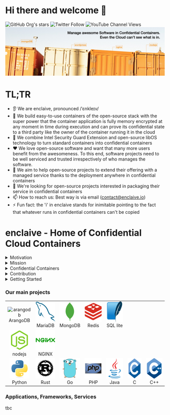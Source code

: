 # Hi there and welcome 👋 

![GitHub Org's stars](https://img.shields.io/github/stars/enclaive?style=social)
![Twitter Follow](https://img.shields.io/twitter/follow/enclaive_io?style=social)
![YouTube Channel Views](https://img.shields.io/youtube/channel/views/UChuBVOzH6WY7d31UcqMgMLg?style=social)
![enclaive.io](/images/container.jpeg)

# TL;TR
* 👂 We are enclaive, pronounced /ˈɛnkleɪv/ 
* 🔭 We build easy-to-use containers of the open-source stack with the super power that the container application is fully memory encrypted at any moment in time during execution and can prove its confidential state to a third party like the owner of the container running it in the cloud
* 🕺 We combine Intel Security Guard Extension and open-source libOS technology to turn standard containers into confidential containers
* ❤️ We love open-source software and want that many more users benefit from the awesomeness. To this end, software projects need to be well serviced and trusted irrespectively of who manages the software.
* 🤝 We aim to help open-source projects to extend their offering with a managed service thanks to the deployment anywhere in confidential containers
* 🤔 We're looking for open-source projects interested in packaging their service in confidential containers
* 📫 How to reach us: Best way is via email (contact@enclaive.io)
* ⚡ Fun fact: the 'i' in enclaive stands for inimitable pointing to the fact that whatever runs in confidential containers can't be copied

# enclaive - Home of Confidential Cloud Containers
<details>
<summary>Motivation </summary>
<br>
Let's be frank. Open-source software is awesome! So many projects have been created in the last decades that shaped the entire software industry. Even enterprises have realized the value and importance of open-source software. Instead of reinventing the wheel and writing proprietary software from scratch, enterprises deploy open-source software to build business applications. The enterprise-wide acceptance of open-source software has helped many community projects to establish a sustainable business model around, paving the ground to make a living out of a passionate idea. 
<br></br>
Open-source projects employ a variety of business models to solve the challenge of how to make money providing software that is by definition licensed free of charge. Each of these business strategies rests on the premise that users of open-source technologies are willing to purchase additional software features under proprietary licenses, or purchase other services or elements of value that complement the open-source software that is core to the business. This additional value can be, but not limited to, enterprise-grade features and up-time guarantees (often via a service-level agreement) to satisfy business or compliance requirements, performance and efficiency gains by features not yet available in the open source version, legal protection (e.g., indemnification from copyright or patent infringement), or professional support/training/consulting that are typical of proprietary software applications. 
<br></br>
In recent years we see a growing interest for <b>managed services</b>. Enterprises use the software without the burden of being in charge of the hosting infrastracture and its availability, as well as the updatability and security of the software. Although enterprises have numerous benefits from managed offerings, they are hesistant! The key reason is lack of control. Granting a third party the permission to manage software applications, raises a lot of trust, security, privacy and compliance issues what does not go along with enterprise policies. In some cases, in which IT resources are scarce, managed services are desperately desired, however they are ruled out strictly due to the named reasons. Software companies are thus left with the provisioning of first, second and third level support and are taken the ability to scale.
<br><br>
</details>
<details>
<summary>Mission </summary>
<br>
Our mission is to make open-source software deployable everywhere by everyone. By everyone we mean any individual, any business or any industry. By everywhere we mean any execution platform, be it private or be it public. 
We envision the further democratization of open-source software. The notion of free choice behind open-source software extends to free deployment. No one should be stopped from using open-source software anywhere. 
<br><br>
</details>
<details><summary>Confidential Containers</summary>
    <br>
    <details><summary>TL;TR</summary>
    <br>
        Confidenital Containers execute programs with the addition that 
         <br>
         <ul>
          <li>at any moment in time throughout the execution the process runs in encrypted memory  </li>    
          <li>the authenticity of the confidential execution is verifiable </li>
        </ul>
        They are compatible with Docker, Docker Swarm and Kubernetes.
        <br><br>
    </details>
    <details><summary>A Primer</summary>
        <br>        
        <p>Hardware-graded Security</p>
        Confidential Containers leverage Intel's Security Guard Extension (SGX) technology, enriching the processor architecture with special registers for key storage and cryptoraphic algorithms as well as a memory management unit with the ability to allocate physical memory for encrypted processes, called enclaves. It is important to note solely the CPU has the capability to decrypt processes running in encrypted memory;  key material is generated at random during boot and inaccessible through software.
        <br><br>
        <p>Threat Model</p>
        Exactly the hardware-graded isolation fortifies program executions in untrusted environments. By design Confidential Containers protect enclaved processes against malicious/corrupted   
        <br>
        <ul>
        <li>nested applications </li>
        <li>hypervisor </li>
        <li>kernel </li>
        <li>bootloader </li>
        </ul>   
        caused by attacks like container esacalation, buffer overflow, return oriented programing, spektre, meltdown, rowhammer and various forms of rootkits. 
        <br><br>
        <p>Local and Remote Attestation</p>
        In untrusted execution environments memory encryption is insufficient. Malicious environments may replace the container before execution. Containers have a unique cryptographic identity. During the build process the author signs the enclaved application. With the corresponding key material one can verify the authenticity of the confidential container. Local attestation is a supported cryptographic protocol to locally verify the container authenticity. Here, the CPU has the role of an auditor. It measures the fingerprint of the enclaved application. Remote attestation makes use of local attestation to verify the container authenticity, generate a report (kinda an X.509 certificate) and aims at proving to a remote party that the platform has executed the right container. Remote attestation is the ideal measure to assure the container execution in public cloud.    
        <br><br>
        <p>Key Management and Key Provisioning</p>
        Confidential containers are loaded like normal containers into the memory before execution. While remote attestation safeguards the authenticity and integrity, the approach fails to prevent the untrusted environment from scrutinizing the container including the file system. For example, a Web server container is typically packaged with the server's SSL/TLS certificate and secret key. In the light of untrusted environments this approach is vulnerable and requires additional measures. A rule of thumb is to avoid to include any secrets to the container. The solution chosen for confidential containers is to load the application into the encrypted memory. Before running the program a pre-main process loads from a key management server the secrets through a secure channel protocol, stores them in the enclave, and continues with the main execution. A bit more concrete, the key management server first remotely attests it talks to the right container and that the container is within encrypted memory before establishing a TLS connection into the enclave to transport the secrets. The protocol is referred to as secret key provisioning and aims to mutually authenticate key provider and container before sending the secret.  
        <br><br>
    </details>  
    <details><summary>Platform Prerequisites</summary>
        <br>    
        Confidential Containers require
        <br>
        <ul>
        <li>SGX2 enabled CPUs (Intel skylake and newer)</li>
        <li>installed drivers (streamlined in Linux kernel 5.11+)</li>
        <li>docker, docker-compose, kubernetes or compatible container platform
        </ul>   
    </details>  
     <br>
</details>
<details><summary>Contribution</summary>
    <br>   
    enclaive solicites any contribution that brings confidential containers to application. 
    Get in touch with us via email (contact@enclaive.io) or twitter (enclaive_io).
    <br><br>
</details> 
<details><summary>Getting Started</summary>
    <br>    
   We suggest you look into the wiki (tbd) to familiarize with the underlying technology and get the first containers packaged by enclaive running.
   <br><br>
</details> 

### Our main projects

<table>
<tr>
    <td align="center"><img alt="arangodb" height=64px src="https://avatars.githubusercontent.com/u/5547849">
      <br>ArangoDB</td>   
    <td align="center"><img alt="mysql" height=64px src="https://raw.githubusercontent.com/devicons/devicon/master/icons/mysql/mysql-plain.svg">
      <br>MariaDB</td>    
    <td align="center"><img alt="mongodb" height=64px src="https://raw.githubusercontent.com/devicons/devicon/master/icons/mongodb/mongodb-plain.svg">
      <br>MongoDB</td>    
    <td align="center"><img alt="redis" height=64px src="https://raw.githubusercontent.com/devicons/devicon/master/icons/redis/redis-plain.svg">
      <br>Redis</td>  
    <td align="center"><img alt="sqlite" height=64px src="https://raw.githubusercontent.com/devicons/devicon/master/icons/sqlite/sqlite-original.svg">
      <br>SQL lite</td>   
</tr> 
<tr>
    <td align="center"><img alt="nodejs" height=64px src="https://raw.githubusercontent.com/devicons/devicon/master/icons/nodejs/nodejs-plain.svg">
      <br>nodejs</td>     
    <td align="center"><img alt="nginx" height=64px src="https://raw.githubusercontent.com/devicons/devicon/master/icons/nginx/nginx-original.svg">
      <br>NGINX</td>             
</tr>
<tr>
     <td align="center"><img alt="python" height=64px src="https://raw.githubusercontent.com/devicons/devicon/master/icons/python/python-original.svg">
      <br>Python</td>     
    <td align="center"><img alt="rust" height=64px src="https://raw.githubusercontent.com/devicons/devicon/master/icons/rust/rust-plain.svg">
      <br>Rust</td>   
    <td align="center"><img alt="go" height=64px src="https://raw.githubusercontent.com/devicons/devicon/master/icons/go/go-original.svg">
      <br>Go</td> 
    <td align="center"><img alt="php" height=64px src="https://raw.githubusercontent.com/devicons/devicon/master/icons/php/php-original.svg">
      <br>PHP</td>        
    <td align="center"><img alt="java" height=64px src="https://raw.githubusercontent.com/devicons/devicon/master/icons/java/java-original.svg">
      <br>Java</td> 
    <td align="center"><img alt="c" height=64px src="https://raw.githubusercontent.com/devicons/devicon/master/icons/c/c-original.svg"><br>C</td> 
    <td align="center"><img alt="cplusplus" height=64px src="https://raw.githubusercontent.com/devicons/devicon/master/icons/cplusplus/cplusplus-original.svg"><br>C++</td>                                          
</tr>
</table>

### Applications, Frameworks, Services

tbc
